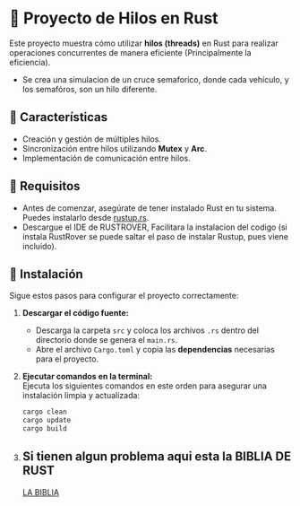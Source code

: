 # 🦀 Proyecto de Hilos en Rust  

Este proyecto muestra cómo utilizar **hilos (threads)** en Rust para realizar operaciones concurrentes de manera eficiente (Principalmente la eficiencia). 
- Se crea una simulacion de un cruce semaforico, donde cada vehículo, y los semafóros, son un hilo diferente.
  
## 📌 Características  
- Creación y gestión de múltiples hilos.  
- Sincronización entre hilos utilizando **Mutex** y **Arc**.  
- Implementación de comunicación entre hilos.  

## 🚀 Requisitos  
- Antes de comenzar, asegúrate de tener instalado Rust en tu sistema. Puedes instalarlo desde [rustup.rs](https://rustup.rs/).  
- Descargue el IDE de RUSTROVER, Facilitara la instalacion del codigo (si instala RustRover se puede saltar el paso de instalar Rustup, pues viene incluido). 

## 📂 Instalación  
Sigue estos pasos para configurar el proyecto correctamente:  

1. **Descargar el código fuente:**  
   - Descarga la carpeta `src` y coloca los archivos `.rs` dentro del directorio donde se genera el `main.rs`.  
   - Abre el archivo `Cargo.toml` y copia las **dependencias** necesarias para el proyecto.  

2. **Ejecutar comandos en la terminal:**  
   Ejecuta los siguientes comandos en este orden para asegurar una instalación limpia y actualizada:  
   ```bash
   cargo clean
   cargo update
   cargo build
3. **Si tienen algun problema aqui esta la BIBLIA DE RUST**
   -
   [LA BIBLIA](https://doc.rust-lang.org/error_codes/error-index.html)
